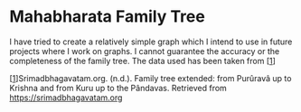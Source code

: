 # Mahabharata Family Tree

I have tried to create a relatively simple graph which I intend to use in future projects where I work on graphs. I cannot guarantee the accuracy or the completeness of the family tree. The data used has been taken from [[1]]

[[1]]Srimadbhagavatam.org. (n.d.). Family tree extended: from Purûravâ up to Krishna and from Kuru up to the Pândavas. Retrieved from https://srimadbhagavatam.org

[1]:https://www.srimadbhagavatam.org/familytree.html
